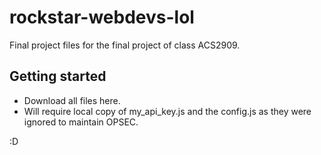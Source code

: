 # rockstar-webdevs-lol
Final project files for the final project of class ACS2909.

<h2>Getting started</h2>
<ul>
  <li>Download all files here.</li>
  <li>Will require local copy of my_api_key.js and the config.js as they were ignored to maintain OPSEC.</li>
</ul>


:D
